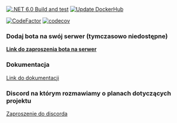 [![.NET 6.0 Build and test](https://github.com/Devscord-Team/Watchman/actions/workflows/build-and-test.yml/badge.svg?branch=master)](https://github.com/Devscord-Team/Watchman/actions/workflows/build-and-test.yml)
[![Update DockerHub](https://github.com/Devscord-Team/Watchman/actions/workflows/dockerhub-update.yml/badge.svg?branch=master)](https://github.com/Devscord-Team/Watchman/actions/workflows/dockerhub-update.yml)

[![CodeFactor](https://www.codefactor.io/repository/github/devscord-team/watchman/badge)](https://www.codefactor.io/repository/github/devscord-team/watchman)
[![codecov](https://codecov.io/gh/Devscord-Team/Watchman/branch/master/graph/badge.svg?token=lLEREQvQth)](https://codecov.io/gh/Devscord-Team/Watchman)

### Dodaj bota na swój serwer (tymczasowo niedostępne)

[**Link do zaproszenia bota na serwer**](https://discordapp.com/api/oauth2/authorize?client_id=636274997786312723&permissions=2147483127&scope=bot)

### Dokumentacja

[Link do dokumentacji](https://watchman.readthedocs.io/pl/latest/)

### Discord na którym rozmawiamy o planach dotyczących projektu

[Zaproszenie do discorda](https://discord.gg/w2NtcJB)
